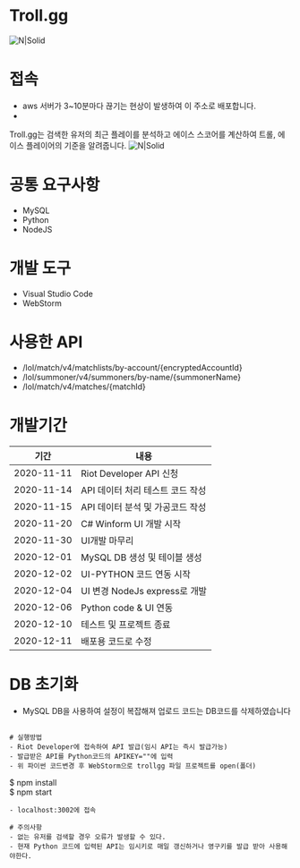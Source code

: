 # Troll.gg

![N|Solid](https://ifh.cc/g/PAs6FB.png)

  

# 접속
- aws 서버가 3~10분마다 끊기는 현상이 발생하여 이 주소로 배포합니다.
- 
  
  
Troll.gg는 검색한 유저의 최근 플레이를 분석하고 에이스 스코어를 계산하여 트롤, 에이스 플레이어의 기준을 알려줍니다.
 ![N|Solid](https://ifh.cc/g/BptisC.jpg)


# 공통 요구사항
- MySQL
- Python
- NodeJS

# 개발 도구
- Visual Studio Code
- WebStorm

# 사용한 API 
  - /lol/match/v4/matchlists/by-account/{encryptedAccountId}
  - /lol/summoner/v4/summoners/by-name/{summonerName}
  - /lol/match/v4/matches/{matchId}
#
#

# 개발기간

| 기간 | 내용 |
| ------ | ------ |
| 2020-11-11 | Riot Developer API 신청 |
| 2020-11-14 | API 데이터 처리 테스트 코드 작성 |
| 2020-11-15 | API 데이터 분석 및 가공코드 작성 |
| 2020-11-20 | C# Winform UI 개발 시작 |
| 2020-11-30 | UI개발 마무리 |
| 2020-12-01 | MySQL DB 생성 및 테이블 생성 |
| 2020-12-02 | UI-PYTHON 코드 연동 시작 |
| 2020-12-04 | UI 변경 NodeJs express로 개발 |
| 2020-12-06 | Python code & UI 연동 |
| 2020-12-10 | 테스트 및 프로젝트 종료|
| 2020-12-11 | 배포용 코드로 수정|
#
#

# DB 초기화
- MySQL DB을 사용하여 설정이 복잡해져 업로드 코드는 DB코드를 삭제하였습니다

```

# 실행방법
- Riot Developer에 접속하여 API 발급(임시 API는 즉시 발급가능)
- 발급받은 API를 Python코드의 APIKEY=""에 입력
- 위 파이썬 코드변경 후 WebStorm으로 trollgg 파일 프로젝트를 open(폴더)
```
$ npm install  
$ npm start
```
- localhost:3002에 접속

# 주의사항
- 없는 유저를 검색할 경우 오류가 발생할 수 있다.
- 현재 Python 코드에 입력된 API는 임시키로 매일 갱신하거나 영구키를 발급 받아 사용해야한다.
